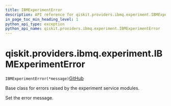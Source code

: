 ```yaml
---
title: IBMExperimentError
description: API reference for qiskit.providers.ibmq.experiment.IBMExperimentError
in_page_toc_min_heading_level: 1
python_api_type: exception
python_api_name: qiskit.providers.ibmq.experiment.IBMExperimentError
---
```


# qiskit.providers.ibmq.experiment.IBMExperimentError

<span id="qiskit.providers.ibmq.experiment.IBMExperimentError" />

`IBMExperimentError(*message)`[GitHub](https://github.com/qiskit/qiskit-ibmq-provider/tree/stable/0.16/qiskit/providers/ibmq/experiment/exceptions.py "view source code")

Base class for errors raised by the experiment service modules.

Set the error message.

